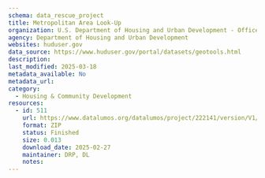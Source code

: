 ```yaml
---
schema: data_rescue_project 
title: Metropolitan Area Look-Up
organization: U.S. Department of Housing and Urban Development - Office of Policy Development and Research
agency: Department of Housing and Urban Development
websites: huduser.gov
data_source: https://www.huduser.gov/portal/datasets/geotools.html
description: 
last_modified: 2025-03-18
metadata_available: No
metadata_url: 
category:
  - Housing & Community Development 
resources:
  - id: 511
    url: https://www.datalumos.org/datalumos/project/222141/version/V1/view
    format: ZIP
    status: Finished
    size: 0.013
    download_date: 2025-02-27
    maintainer: DRP, DL
    notes: 
---
```

